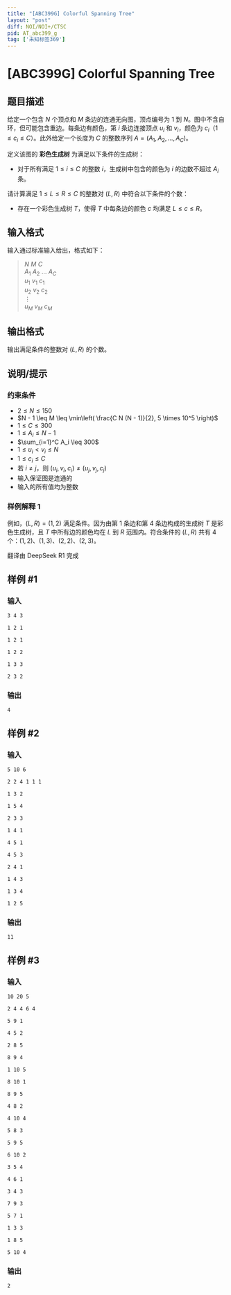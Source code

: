 ```yaml
---
title: "[ABC399G] Colorful Spanning Tree"
layout: "post"
diff: NOI/NOI+/CTSC
pid: AT_abc399_g
tag: ['未知标签369']
---
```


# [ABC399G] Colorful Spanning Tree

## 题目描述

[problemUrl]: https://atcoder.jp/contests/abc399/tasks/abc399_g

给定一个包含 $N$ 个顶点和 $M$ 条边的连通无向图，顶点编号为 $1$ 到 $N$。图中不含自环，但可能包含重边。每条边有颜色，第 $i$ 条边连接顶点 $u_i$ 和 $v_i$，颜色为 $c_i$（$1 \leq c_i \leq C$）。此外给定一个长度为 $C$ 的整数序列 $A = (A_1, A_2, \dots, A_C)$。

定义该图的 **彩色生成树** 为满足以下条件的生成树：
- 对于所有满足 $1 \leq i \leq C$ 的整数 $i$，生成树中包含的颜色为 $i$ 的边数不超过 $A_i$ 条。

请计算满足 $1 \leq L \leq R \leq C$ 的整数对 $(L, R)$ 中符合以下条件的个数：
- 存在一个彩色生成树 $T$，使得 $T$ 中每条边的颜色 $c$ 均满足 $L \leq c \leq R$。

## 输入格式

输入通过标准输入给出，格式如下：

> $N$ $M$ $C$  
> $A_1$ $A_2$ $\dots$ $A_C$  
> $u_1$ $v_1$ $c_1$  
> $u_2$ $v_2$ $c_2$  
> $\vdots$  
> $u_M$ $v_M$ $c_M$

## 输出格式

输出满足条件的整数对 $(L, R)$ 的个数。

## 说明/提示

### 约束条件

- $2 \leq N \leq 150$
- $N - 1 \leq M \leq \min\left( \frac{C N (N - 1)}{2}, 5 \times 10^5 \right)$
- $1 \leq C \leq 300$
- $1 \leq A_i \leq N - 1$
- $\sum_{i=1}^C A_i \leq 300$
- $1 \leq u_i < v_i \leq N$
- $1 \leq c_i \leq C$
- 若 $i \neq j$，则 $(u_i, v_i, c_i) \neq (u_j, v_j, c_j)$
- 输入保证图是连通的
- 输入的所有值均为整数

### 样例解释 1

例如，$(L, R) = (1, 2)$ 满足条件。因为由第 $1$ 条边和第 $4$ 条边构成的生成树 $T$ 是彩色生成树，且 $T$ 中所有边的颜色均在 $L$ 到 $R$ 范围内。符合条件的 $(L, R)$ 共有 $4$ 个：$(1, 2)$、$(1, 3)$、$(2, 2)$、$(2, 3)$。

翻译由 DeepSeek R1 完成

## 样例 #1

### 输入

```
3 4 3
1 2 1
1 2 1
1 2 2
1 3 3
2 3 2
```

### 输出

```
4
```

## 样例 #2

### 输入

```
5 10 6
2 2 4 1 1 1
1 3 2
1 5 4
2 3 3
1 4 1
4 5 1
4 5 3
2 4 1
1 4 3
1 3 4
1 2 5
```

### 输出

```
11
```

## 样例 #3

### 输入

```
10 20 5
2 4 4 6 4
5 9 1
4 5 2
2 8 5
8 9 4
1 10 5
8 10 1
8 9 5
4 8 2
4 10 4
5 8 3
5 9 5
6 10 2
3 5 4
4 6 1
3 4 3
7 9 3
5 7 1
1 3 3
1 8 5
5 10 4
```

### 输出

```
2
```

